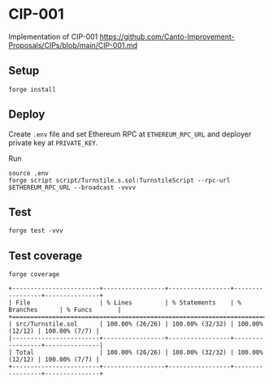 # CIP-001
Implementation of CIP-001 https://github.com/Canto-Improvement-Proposals/CIPs/blob/main/CIP-001.md

## Setup
`forge install`

## Deploy
Create `.env` file and set Ethereum RPC at `ETHEREUM_RPC_URL` and deployer private key at `PRIVATE_KEY`.

Run
```
source .env
forge script script/Turnstile.s.sol:TurnstileScript --rpc-url $ETHEREUM_RPC_URL --broadcast -vvvv
```

## Test
`forge test -vvv`

## Test coverage
`forge coverage`

```
+------------------------+-----------------+-----------------+-----------------+---------------+
| File                   | % Lines         | % Statements    | % Branches      | % Funcs       |
+==============================================================================================+
| src/Turnstile.sol      | 100.00% (26/26) | 100.00% (32/32) | 100.00% (12/12) | 100.00% (7/7) |
|------------------------+-----------------+-----------------+-----------------+---------------|
| Total                  | 100.00% (26/26) | 100.00% (32/32) | 100.00% (12/12) | 100.00% (7/7) |
+------------------------+-----------------+-----------------+-----------------+---------------+
```
